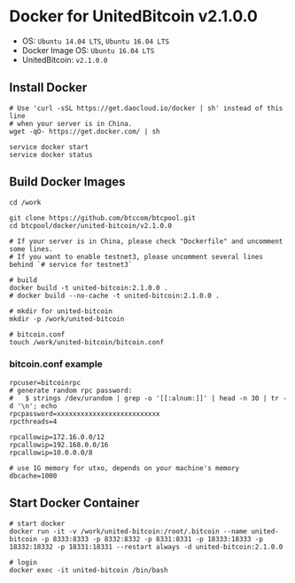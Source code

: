 Docker for UnitedBitcoin v2.1.0.0
============================

* OS: `Ubuntu 14.04 LTS`, `Ubuntu 16.04 LTS`
* Docker Image OS: `Ubuntu 16.04 LTS`
* UnitedBitcoin: `v2.1.0.0`

## Install Docker

```
# Use 'curl -sSL https://get.daocloud.io/docker | sh' instead of this line
# when your server is in China.
wget -qO- https://get.docker.com/ | sh

service docker start
service docker status
```

## Build Docker Images

```
cd /work

git clone https://github.com/btccom/btcpool.git
cd btcpool/docker/united-bitcoin/v2.1.0.0

# If your server is in China, please check "Dockerfile" and uncomment some lines.
# If you want to enable testnet3, please uncomment several lines behind `# service for testnet3`

# build
docker build -t united-bitcoin:2.1.0.0 .
# docker build --no-cache -t united-bitcoin:2.1.0.0 .

# mkdir for united-bitcoin
mkdir -p /work/united-bitcoin

# bitcoin.conf
touch /work/united-bitcoin/bitcoin.conf
```

### bitcoin.conf example

```
rpcuser=bitcoinrpc
# generate random rpc password:
#   $ strings /dev/urandom | grep -o '[[:alnum:]]' | head -n 30 | tr -d '\n'; echo
rpcpassword=xxxxxxxxxxxxxxxxxxxxxxxxxx
rpcthreads=4

rpcallowip=172.16.0.0/12
rpcallowip=192.168.0.0/16
rpcallowip=10.0.0.0/8

# use 1G memory for utxo, depends on your machine's memory
dbcache=1000
```

## Start Docker Container

```
# start docker
docker run -it -v /work/united-bitcoin:/root/.bitcoin --name united-bitcoin -p 8333:8333 -p 8332:8332 -p 8331:8331 -p 18333:18333 -p 18332:18332 -p 18331:18331 --restart always -d united-bitcoin:2.1.0.0

# login
docker exec -it united-bitcoin /bin/bash
```
